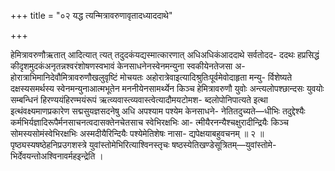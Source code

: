 +++
title = "०२ यद्ध त्यन्मित्रावरुणावृतादध्याददाथे"

+++

हेमित्रावरुणौऋतात् आदित्यात् त्यत् तदुदकंयद्यस्मात्कारणात् अधिअधिकंआददाथे सर्वतोदद- ददथः हप्रसिद्धं कीदृशमुदकंअनृतन्नश्वरंशोषणस्वभावं केनसाधनेनस्वेनमन्युना स्वकीयेनतेजसा अ- होरात्राभिमानिदेवौमित्रावरुणौखलुवृष्टिं मोचयतः अहोरात्रेवाइत्यादिश्रुतिःपूर्वमेवोदाहृता मन्यु- र्विशेष्यते दक्षस्यसमर्थस्य स्वेनमन्युनाआत्मभूतेन मननीयेनसामर्थ्येन किञ्च हेमित्रावरुणौ युवोः अन्त्यलोपश्छान्दसः युवयोः सम्बन्धिनं हिरण्ययंहिरण्मयंरूपं ऋत्व्यवास्त्व्यवास्त्वेत्यादौमयटोमश- ब्दलोपोनिपात्यते इत्था इत्थंवक्ष्यमाणप्रकारेण सद्मसुयज्ञसदनेषु अधि अपश्याम पश्येम केनसाधने- नेतितदुच्यते—धीभिः तदुद्देश्यैः कर्मभिर्यज्ञादिरूपैर्मनसाचनत्वदासक्तेनचेतसाच स्वेभिरक्षभिः आ- त्मीयैरनन्यैश्चक्षुरादीन्द्रियैः किञ्च सोमस्यसोमंस्वेभिरक्षभिः अस्मदीयैरिन्दियैः पश्येमेतिशेषः नासा- द्यपेक्षयाबहुवचनम् ॥ २ ॥ पृष्ठ्यस्यषष्ठेहनिप्रउगशस्त्रे युवांस्तोमेभिरित्याश्विनस्तृचः षष्ठस्येतिखण्डेसूत्रितम्—युवांस्तोमे- भिर्देवयन्तोअश्विनावर्महइन्द्रेति ।